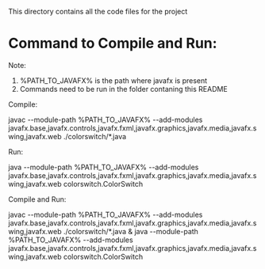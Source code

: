 This directory contains all the code files for the project


# Command to Compile and Run:

Note:

1) %PATH_TO_JAVAFX% is the path where javafx is present
2) Commands need to be run in the folder contaning this README 


Compile:

javac --module-path %PATH_TO_JAVAFX% --add-modules javafx.base,javafx.controls,javafx.fxml,javafx.graphics,javafx.media,javafx.swing,javafx.web ./colorswitch/*.java

Run:

java --module-path %PATH_TO_JAVAFX% --add-modules javafx.base,javafx.controls,javafx.fxml,javafx.graphics,javafx.media,javafx.swing,javafx.web colorswitch.ColorSwitch

Compile and Run:

javac --module-path %PATH_TO_JAVAFX% --add-modules javafx.base,javafx.controls,javafx.fxml,javafx.graphics,javafx.media,javafx.swing,javafx.web ./colorswitch/*.java & java --module-path %PATH_TO_JAVAFX% --add-modules javafx.base,javafx.controls,javafx.fxml,javafx.graphics,javafx.media,javafx.swing,javafx.web colorswitch.ColorSwitch
